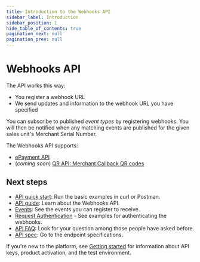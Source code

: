 ```yaml
---
title: Introduction to the Webhooks API
sidebar_label: Introduction
sidebar_position: 1
hide_table_of_contents: true
pagination_next: null
pagination_prev: null
---
```


# Webhooks API

The API works this way:

* You register a webhook URL
* We send updates and information to the webhook URL you have specified

You can subscribe to published *event types* by registering webhooks.
You will then be notified when any matching events are published for the
given sales unit's Merchant Serial Number.

The Webhooks API supports:

* [ePayment API](https://developer.vippsmobilepay.com/docs/APIs/epayment-api/)
* (*coming soon*) [QR API: Merchant Callback QR codes](https://developer.vippsmobilepay.com/docs/APIs/qr-api/vipps-qr-api/#merchant-callback-qr-codes)

## Next steps

* [API quick start](quick-start.md): Run the basic examples in curl or Postman.
* [API guide](api-guide.md): Learn about the Webhooks API.
* [Events](events.md): See the events you can register to receive.
* [Request Authentication](request-authentication.md) - See examples for authenticating the webhooks.
* [API FAQ](faq.md): Look for your question among those people have asked before.
* [API spec](https://developer.vippsmobilepay.com/api/webhooks/): Go to the endpoint specifications.

If you're new to the platform, see
[Getting started](https://developer.vippsmobilepay.com/docs/getting-started/)
for information about API keys, product activation, and the test environment.
